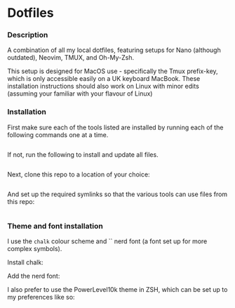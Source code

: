 # Dotfiles

### Description

A combination of all my local dotfiles, featuring setups for Nano (although outdated), Neovim, TMUX, and Oh-My-Zsh. 

This setup is designed for MacOS use - specifically the Tmux prefix-key, which is only accessible easily on a UK keyboard MacBook. These installation instructions should also work on Linux with minor edits (assuming your familiar with your flavour of Linux)

### Installation
First make sure each of the tools listed are installed by running each of the following commands one at a time. 

```

```

If not, run the following to install and update all files. 

```

```

Next, clone this repo to a location of your choice:
```

```

And set up the required symlinks so that the various tools can use files from this repo:
```

```

### Theme and font installation
I use the `chalk` colour scheme and `` nerd font (a font set up for more complex symbols). 

Install chalk:

Add the nerd font:

I also prefer to use the PowerLevel10k theme in ZSH, which can be set up to my preferences like so:


